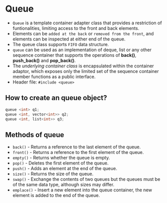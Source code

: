 # Queue
- `Queue` is a template container adapter class that provides a restriction of funtionalities, limiting access to the front and back elements.
- Elements can be `added at the back` or `removed from the front`, and elements can be inspected at either end of the queue.
- The queue class supports `FIFO` data structure.
- `queue` can be used as an implementation of deque, list or any other sequence container that supports the operations of **back()**, **push_back()** and **pop_back()**.
- The *underlying container class* is encapsulated within the container adaptor, which exposes only the limited set of the sequence container member functions as a public interface.
- Header file: `#include <queue>`
## How to create an queue object?
```c++
queue <int> q1;
queue <int, vector<int>> q2;
queue <int, list<int>> q3;
```
## Methods of queue
- `back()` - Returns a reference to the last element of the queue.
- `front()` - Returns a reference to the first element of the queue.
- `empty()` - Returns whether the queue is empty.
- `pop()` - Deletes the first element of the queue.
- `push()` - Adds an element at the end of the queue.
- `size()` - Returns the size of the queue.
- `swap()` - Exchange the contents of two queues but the queues must be of the same data type, although sizes may differ.
- `emplace()` - Insert a new element into the queue container, the new element is added to the end of the queue.